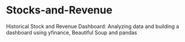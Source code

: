 # Stocks-and-Revenue
Historical Stock and Revenue Dashboard: 
Analyzing data and building a dashboard using yfinance, Beautiful Soup and pandas

